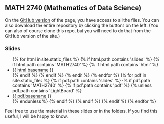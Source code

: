 ## MATH 2740 (Mathematics of Data Science)

On the [GitHub version](https://github.com/julien-arino/math2740-of-data-science/) of the page, you have access to all the files. You can also download the entire repository by clicking the buttons on the left. (You can also of course clone this repo, but you will need to do that from the GitHub version of the site.)

### Slides

<ul>
{% for html in site.static_files %}
  {% if html.path contains 'slides' %}
    {% if html.path contains 'MATH2740' %}
      {% if html.path contains 'html' %}
        <li><a href="https://julien-arino.github.io/math2740-of-data-science/slides/{{ html.basename }}.html">{{ html.basename }}</a></li>
      {% endif %}
    {% endif %}
  {% endif %}
{% endfor %}
{% for pdf in site.static_files %}
  {% if pdf.path contains 'slides' %}
    {% if pdf.path contains 'MATH2740' %}
      {% if pdf.path contains 'pdf' %}
        {% unless pdf.path contains 'LightBoard' %}
          <li><a href="https://julien-arino.github.io/math2740-of-data-science/slides/{{ pdf.basename }}.pdf">{{ pdf.basename }}</a></li>
        {% endunless %}
      {% endif %}
    {% endif %}
  {% endif %}
{% endfor %}
</ul>

Feel free to use the material in these slides or in the folders. If you find this useful, I will be happy to know.
